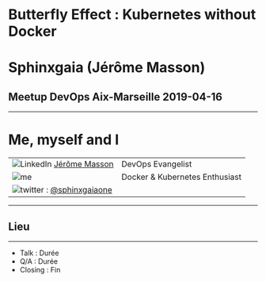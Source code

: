 # Butterfly Effect : Kubernetes without Docker
# Sphinxgaia (Jérôme Masson)

## Meetup DevOps Aix-Marseille 2019-04-16


------


# Me, myself and I

| | |
|---|---|
| ![LinkedIn](https://github.com/Sphinxgaia/my-reveal/raw/master/Slides/linkedin.png) [Jérôme Masson](https://fr.linkedin.com/in/j%C3%A9r%C3%B4me-masson-8766429) | DevOps Evangelist |
| ![me](https://github.com/Sphinxgaia/my-reveal/raw/master/slides/Slides/moi.png) | Docker & Kubernetes Enthusiast |
| ![twitter](https://github.com/Sphinxgaia/my-reveal/raw/master/slides/Slides/twitter.png) : [@sphinxgaiaone](https://twitter.com/sphinxgaiaone) |  |


------


## Lieu


------


- Talk : Durée
- Q/A : Durée
- Closing : Fin